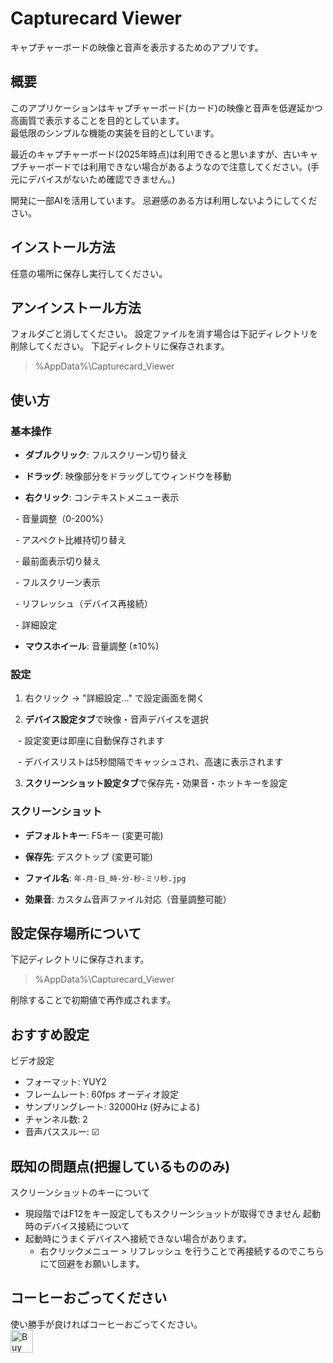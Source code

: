 # Capturecard Viewer
キャプチャーボードの映像と音声を表示するためのアプリです。

## 概要

このアプリケーションはキャプチャーボード(カード)の映像と音声を低遅延かつ高画質で表示することを目的としています。  
最低限のシンプルな機能の実装を目的としています。  

最近のキャプチャーボード(2025年時点)は利用できると思いますが、古いキャプチャーボードでは利用できない場合があるようなので注意してください。(手元にデバイスがないため確認できません。)  

開発に一部AIを活用しています。 忌避感のある方は利用しないようにしてください。  


## インストール方法

任意の場所に保存し実行してください。


## アンインストール方法

フォルダごと消してください。
設定ファイルを消す場合は下記ディレクトリを削除してください。
下記ディレクトリに保存されます。  
> %AppData%\Capturecard_Viewer


## 使い方
### 基本操作

- **ダブルクリック**: フルスクリーン切り替え

- **ドラッグ**: 映像部分をドラッグしてウィンドウを移動

- **右クリック**: コンテキストメニュー表示

  - 音量調整（0-200%）

  - アスペクト比維持切り替え

  - 最前面表示切り替え

  - フルスクリーン表示

  - リフレッシュ（デバイス再接続）

  - 詳細設定

- **マウスホイール**: 音量調整 (±10%)

  

### 設定

1. 右クリック → "詳細設定..." で設定画面を開く

2. **デバイス設定タブ**で映像・音声デバイスを選択

   - 設定変更は即座に自動保存されます

   - デバイスリストは5秒間隔でキャッシュされ、高速に表示されます

3. **スクリーンショット設定タブ**で保存先・効果音・ホットキーを設定

  

### スクリーンショット

- **デフォルトキー**: F5キー (変更可能)

- **保存先**: デスクトップ (変更可能)

- **ファイル名**: `年-月-日_時-分-秒-ミリ秒.jpg`

- **効果音**: カスタム音声ファイル対応（音量調整可能）


## 設定保存場所について

下記ディレクトリに保存されます。  
> %AppData%\Capturecard_Viewer

削除することで初期値で再作成されます。  

## おすすめ設定
ビデオ設定
- フォーマット: YUY2
- フレームレート: 60fps
 オーディオ設定
- サンプリングレート: 32000Hz (好みによる)
- チャンネル数: 2
- 音声パススルー: ☑



## 既知の問題点(把握しているもののみ)
 
 スクリーンショットのキーについて
 - 現段階ではF12をキー設定してもスクリーンショットが取得できません
起動時のデバイス接続について
 - 起動時にうまくデバイスへ接続できない場合があります。
	 - 右クリックメニュー > リフレッシュ を行うことで再接続するのでこちらにて回避をお願いします。

## コーヒーおごってください
使い勝手が良ければコーヒーおごってください。  
<a href='https://ko-fi.com/G2G71JGGSM' target='_blank'><img height='36' style='border:0px;height:36px;' src='https://storage.ko-fi.com/cdn/kofi1.png?v=6' border='0' alt='Buy Me a Coffee at ko-fi.com' /></a>
